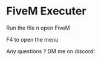 # FiveM Executer
Run the file n open FiveM 

F4 to open the menu

Any questions ? DM me on discord!
